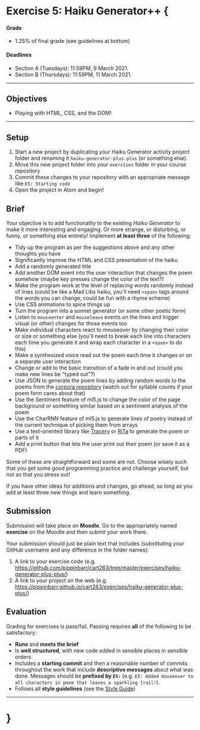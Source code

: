 # Exercise 5: Haiku Generator++ {

#### Grade
- 1.25% of final grade (see guidelines at bottom)  

#### Deadlines
- Section A (Tuesdays): 11:59PM, 9 March 2021.
- Section B (Thursdays): 11:59PM, 11 March 2021.

---

## Objectives
* Playing with HTML, CSS, and the DOM!

---

## Setup

1. Start a new project by duplicating your Haiku Generator activity project folder and renaming it `haiku-generator-plus-plus` (or something else).
2. Move this new project folder into your `exercises` folder in your course repository
3. Commit these changes to your repository with an appropriate message like `E5: Starting code`
4. Open the project in Atom and begin!

## Brief

Your objective is to add functionality to the existing *Haiku Generator* to make it more interesting and engaging. Or more strange, or disturbing, or funny, or something else entirely! Implement **at least three** of the following:

* Tidy up the program as per the suggestions above and any other thoughts you have
* Significantly improve the HTML and CSS presentation of the haiku
* Add a randomly generated title
* Add another DOM event into the user interaction that changes the poem somehow (maybe key presses change the color of the text?)
* Make the program work at the level of replacing words randomly instead of lines (could be like a Mad Libs haiku, you'll need `<span>` tags around the words you can change, could be fun with a rhyme scheme)
* Use CSS animations to spice things up
* Turn the program into a sonnet generator (or some other poetic form)
* Listen to `mouseenter` and `mouseleave` events on the lines and trigger visual (or other) changes for those events too
* Make individual characters react to mouseover by changing their color or size or something else (you'll need to break each line into characters each time you generate it and wrap each character in a `<span>` to do this)
* Make a synthesized voice read out the poem each time it changes or on a separate user interaction
* Change or add to the basic transition of a fade in and out (could you make new lines be "typed out"?)
* Use JSON to generate the poem lines by adding random words to the poems from the [corpora repository](https://github.com/dariusk/corpora/tree/master/data) (watch out for syllable counts if your poem form cares about that)
* Use the Sentiment feature of ml5.js to change the color of the page background or something similar based on a sentiment analysis of the poem
* Use the CharRNN feature of ml5.js to generate lines of poetry instead of the current technique of picking them from arrays
* Use a text-oriented library like [Tracery](https://tracery.io/) or [RiTa](https://rednoise.org/rita) to generate the poem or parts of it
* Add a print button that lets the user print out their poem (or save it as a PDF)

Some of these are straightforward and some are not. Choose wisely such that you get some good programming practice and challenge yourself, but not so that you stress out!

If you have other ideas for additions and changes, go ahead, so long as you add at least three new things and learn something.

## Submission

Submission will take place on **Moodle**. Go to the appropriately named **exercise** on the Moodle and then submit your work there.

Your submission should just be plain text that includes (substituting your GitHub username and any difference in the folder names):

1. A link to your exercise code (e.g. https://github.com/pippinbarr/cart263/tree/master/exercises/haiku-generator-plus-plus/)
2. A link to your project on the web (e.g. https://pippinbarr.github.io/cart263/exercises/haiku-generator-plus-plus/)

## Evaluation

Grading for exercises is pass/fail. Passing requires **all** of the following to be satisfactory:

- **Runs** and **meets the brief**
- Is **well structured**, with new code added in sensible places in sensible orders
- Includes a **starting commit** and then a reasonable number of commits throughout the work that include **descriptive messages** about what was done. Messages should be **prefixed by `E5:`** (e.g. `E5: Added mouseover to all characters in poem that leaves a sparkling trail!`).
- Follows all **style guidelines** (see the [Style Guide](../guides/style-guide.md))

---

# }
